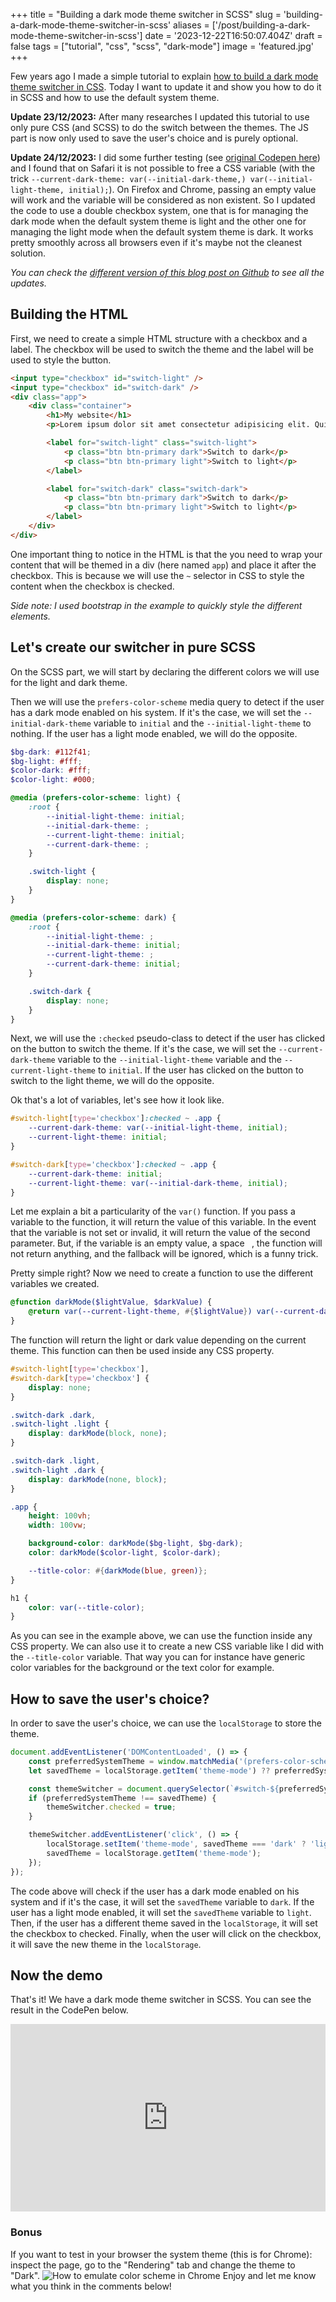 +++
title = "Building a dark mode theme switcher in SCSS"
slug = 'building-a-dark-mode-theme-switcher-in-scss'
aliases = ['/post/building-a-dark-mode-theme-switcher-in-scss']
date = '2023-12-22T16:50:07.404Z'
draft = false
tags = ["tutorial", "css", "scss", "dark-mode"]
image = 'featured.jpg'
+++

Few years ago I made a simple tutorial to explain [how to build a dark mode theme switcher in CSS](https://pixelswap.fr/entry/tuto-creer-un-theme-sombre-automatique-en-fonction-de-l-heure/). Today I want to update it and show you how to do it in SCSS and how to use the default system theme.

**Update 23/12/2023:** After many researches I updated this tutorial to use only pure CSS (and SCSS) to do the switch between the themes. The JS part is now only used to save the user's choice and is purely optional.

**Update 24/12/2023:** I did some further testing (see [original Codepen here](https://codepen.io/mikescops/pen/eYXYrjv)) and I found that on Safari it is not possible to free a CSS variable (with the trick `--current-dark-theme: var(--initial-dark-theme,) var(--initial-light-theme, initial);`). On Firefox and Chrome, passing an empty value will work and the variable will be considered as non existent. So I updated the code to use a double checkbox system, one that is for managing the dark mode when the default system theme is light and the other one for managing the light mode when the default system theme is dark. It works pretty smoothly across all browsers even if it's maybe not the cleanest solution.

_You can check the [different version of this blog post on Github](https://github.com/Mikescops/pixelswap/commits/main/content/posts/2023/building-a-dark-mode-theme-switcher-in-scss/index.md) to see all the updates._

## Building the HTML

First, we need to create a simple HTML structure with a checkbox and a label. The checkbox will be used to switch the theme and the label will be used to style the button.

```html
<input type="checkbox" id="switch-light" />
<input type="checkbox" id="switch-dark" />
<div class="app">
    <div class="container">
        <h1>My website</h1>
        <p>Lorem ipsum dolor sit amet consectetur adipisicing elit. Quisquam, voluptatum.</p>

        <label for="switch-light" class="switch-light">
            <p class="btn btn-primary dark">Switch to dark</p>
            <p class="btn btn-primary light">Switch to light</p>
        </label>

        <label for="switch-dark" class="switch-dark">
            <p class="btn btn-primary dark">Switch to dark</p>
            <p class="btn btn-primary light">Switch to light</p>
        </label>
    </div>
</div>
```

One important thing to notice in the HTML is that the you need to wrap your content that will be themed in a div (here named `app`) and place it after the checkbox. This is because we will use the `~` selector in CSS to style the content when the checkbox is checked.

_Side note: I used bootstrap in the example to quickly style the different elements._

## Let's create our switcher in pure SCSS

On the SCSS part, we will start by declaring the different colors we will use for the light and dark theme.

Then we will use the `prefers-color-scheme` media query to detect if the user has a dark mode enabled on his system. If it's the case, we will set the `--initial-dark-theme` variable to `initial` and the `--initial-light-theme` to nothing. If the user has a light mode enabled, we will do the opposite.

```scss
$bg-dark: #112f41;
$bg-light: #fff;
$color-dark: #fff;
$color-light: #000;

@media (prefers-color-scheme: light) {
    :root {
        --initial-light-theme: initial;
        --initial-dark-theme: ;
        --current-light-theme: initial;
        --current-dark-theme: ;
    }

    .switch-light {
        display: none;
    }
}

@media (prefers-color-scheme: dark) {
    :root {
        --initial-light-theme: ;
        --initial-dark-theme: initial;
        --current-light-theme: ;
        --current-dark-theme: initial;
    }

    .switch-dark {
        display: none;
    }
}
```

Next, we will use the `:checked` pseudo-class to detect if the user has clicked on the button to switch the theme. If it's the case, we will set the `--current-dark-theme` variable to the `--initial-light-theme` variable and the `--current-light-theme` to `initial`. If the user has clicked on the button to switch to the light theme, we will do the opposite.

Ok that's a lot of variables, let's see how it look like.

```scss
#switch-light[type='checkbox']:checked ~ .app {
    --current-dark-theme: var(--initial-light-theme, initial);
    --current-light-theme: initial;
}

#switch-dark[type='checkbox']:checked ~ .app {
    --current-dark-theme: initial;
    --current-light-theme: var(--initial-dark-theme, initial);
}
```

Let me explain a bit a particularity of the `var()` function. If you pass a variable to the function, it will return the value of this variable.
In the event that the variable is not set or invalid, it will return the value of the second parameter.
But, if the variable is an empty value, a space ` `, the function will not return anything, and the fallback will be ignored, which is a funny trick.

Pretty simple right? Now we need to create a function to use the different variables we created.

```scss
@function darkMode($lightValue, $darkValue) {
    @return var(--current-light-theme, #{$lightValue}) var(--current-dark-theme, #{$darkValue});
}
```

The function will return the light or dark value depending on the current theme. This function can then be used inside any CSS property.

```scss
#switch-light[type='checkbox'],
#switch-dark[type='checkbox'] {
    display: none;
}

.switch-dark .dark,
.switch-light .light {
    display: darkMode(block, none);
}

.switch-dark .light,
.switch-light .dark {
    display: darkMode(none, block);
}

.app {
    height: 100vh;
    width: 100vw;

    background-color: darkMode($bg-light, $bg-dark);
    color: darkMode($color-light, $color-dark);

    --title-color: #{darkMode(blue, green)};
}

h1 {
    color: var(--title-color);
}
```

As you can see in the example above, we can use the function inside any CSS property. We can also use it to create a new CSS variable like I did with the `--title-color` variable. That way you can for instance have generic color variables for the background or the text color for example.

## How to save the user's choice?

In order to save the user's choice, we can use the `localStorage` to store the theme.

```js
document.addEventListener('DOMContentLoaded', () => {
    const preferredSystemTheme = window.matchMedia('(prefers-color-scheme: dark)').matches ? 'dark' : 'light';
    let savedTheme = localStorage.getItem('theme-mode') ?? preferredSystemTheme;

    const themeSwitcher = document.querySelector(`#switch-${preferredSystemTheme === 'dark' ? 'light' : 'dark'}`);
    if (preferredSystemTheme !== savedTheme) {
        themeSwitcher.checked = true;
    }

    themeSwitcher.addEventListener('click', () => {
        localStorage.setItem('theme-mode', savedTheme === 'dark' ? 'light' : 'dark');
        savedTheme = localStorage.getItem('theme-mode');
    });
});
```

The code above will check if the user has a dark mode enabled on his system and if it's the case, it will set the `savedTheme` variable to `dark`. If the user has a light mode enabled, it will set the `savedTheme` variable to `light`. Then, if the user has a different theme saved in the `localStorage`, it will set the checkbox to checked. Finally, when the user will click on the checkbox, it will save the new theme in the `localStorage`.

## Now the demo

That's it! We have a dark mode theme switcher in SCSS. You can see the result in the CodePen below.

<iframe height="300" style="width: 100%;" scrolling="no" title="Dark mode with pure SCSS and system theme (Safari fix)" src="https://codepen.io/mikescops/embed/rNRNbXz?default-tab=css%2Cresult&editable=true&theme-id=light" frameborder="no" loading="lazy" allowtransparency="true" allowfullscreen="true">
  See the Pen <a href="https://codepen.io/mikescops/pen/rNRNbXz">
  Dark mode with pure SCSS and system theme (Safari fix)</a> by Corentin Mors (<a href="https://codepen.io/mikescops">@mikescops</a>)
  on <a href="https://codepen.io">CodePen</a>.
</iframe>

<br>

### Bonus

If you want to test in your browser the system theme (this is for Chrome): inspect the page, go to the "Rendering" tab and change the theme to "Dark".
![How to emulate color scheme in Chrome](emulate-color-scheme.png)
Enjoy and let me know what you think in the comments below!
